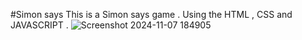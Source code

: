 #Simon says
This is a Simon says game . Using the HTML , CSS and  JAVASCRIPT .
![Screenshot 2024-11-07 184905](https://github.com/user-attachments/assets/4ca0707e-5e7e-47d3-b2b8-751991550620)
